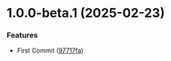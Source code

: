 # 1.0.0-beta.1 (2025-02-23)


### Features

* First Commit ([97717fa](https://github.com/mguyard/pydiagral/commit/97717fa73e0289b7f3f4c9e84783e1d9b571f423))
